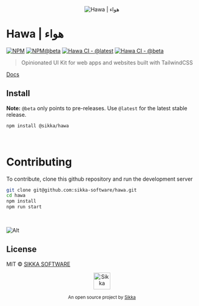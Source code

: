 <p align="center">
    <img src="https://res.cloudinary.com/dt8onsdfl/image/upload/v1694478376/hawa-logo-white-bg.jpg" alt="Hawa | هواء" />
</p>

# Hawa | هواء

[![NPM](https://img.shields.io/npm/v/@sikka/hawa.svg?style=flat&colorA=000000&colorB=1082c3)](https://www.npmjs.com/package/@sikka/hawa)
[![NPM@beta](https://img.shields.io/npm/v/@sikka/hawa/beta.svg?style=flat&colorA=000000&colorB=ea7637)](https://www.npmjs.com/package/@sikka/hawa)
[![Hawa CI - @latest](https://github.com/sikka-software/Hawa/actions/workflows/hawa-main.yml/badge.svg)](https://github.com/sikka-software/Hawa/actions/workflows/hawa-main.yml)
[![Hawa CI - @beta](https://github.com/sikka-software/Hawa/actions/workflows/hawa-beta.yml/badge.svg)](https://github.com/sikka-software/Hawa/actions/workflows/hawa-beta.yml)
<!-- [![NPM](https://img.shields.io/npm/dt/@sikka/hawa.svg?style=flat&colorA=000000&colorB=000000)](https://www.npmjs.com/package/@sikka/hawa) -->



> Opinionated UI Kit for web apps and websites built with TailwindCSS

[Docs](https://hawa.style/docs)

## Install
**Note:** `@beta` only points to pre-releases.
Use `@latest` for the latest stable release.
```bash
npm install @sikka/hawa
```

</br>

# Contributing

To contribute, clone this github repository and run the development server

```bash
git clone git@github.com:sikka-software/hawa.git
cd hawa
npm install
npm run start
```

</br>

![Alt](https://repobeats.axiom.co/api/embed/0aa365b7bd1591de135582699d523de7b262eecb.svg "Repobeats analytics image")

## License

MIT © [SIKKA SOFTWARE](https://sikka.sa)

<!--start: logo-->
<p align="center">
  <a href="https://sikka.io">
    <img width="44" alt="Sikka" src="https://i.postimg.cc/8cK4tnKQ/sikka-symbol-black.png">
  </a>
</p>
<p align="center">
  <sub>An open source project by <a href="https://sikka.io">Sikka</a></sub>
</p>
<!--end: logo-->
